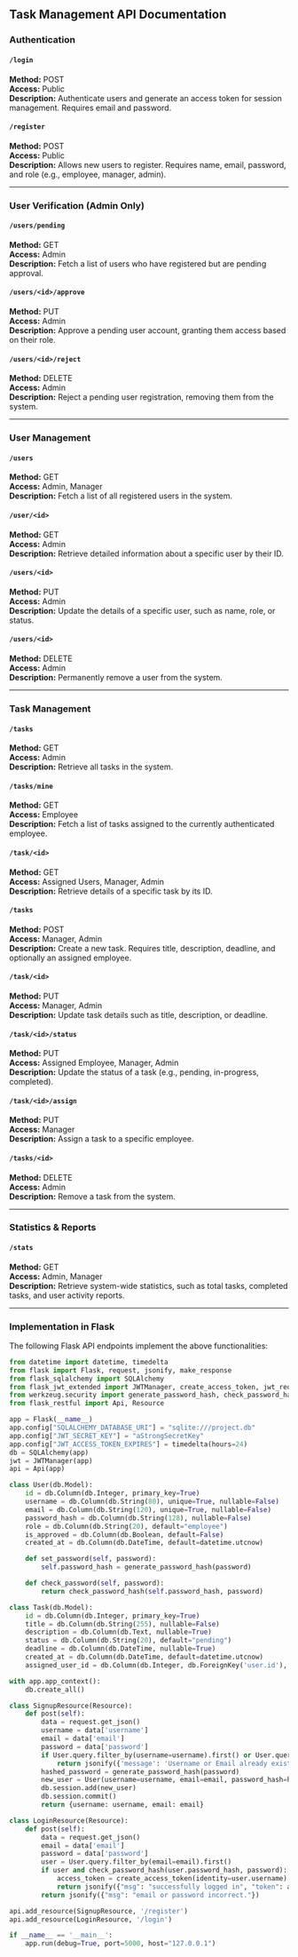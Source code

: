 ## Task Management API Documentation

### Authentication
#### `/login`
**Method:** POST  
**Access:** Public  
**Description:** Authenticate users and generate an access token for session management. Requires email and password.

#### `/register`
**Method:** POST  
**Access:** Public  
**Description:** Allows new users to register. Requires name, email, password, and role (e.g., employee, manager, admin).

---

### User Verification (Admin Only)
#### `/users/pending`
**Method:** GET  
**Access:** Admin  
**Description:** Fetch a list of users who have registered but are pending approval.

#### `/users/<id>/approve`
**Method:** PUT  
**Access:** Admin  
**Description:** Approve a pending user account, granting them access based on their role.

#### `/users/<id>/reject`
**Method:** DELETE  
**Access:** Admin  
**Description:** Reject a pending user registration, removing them from the system.

---

### User Management
#### `/users`
**Method:** GET  
**Access:** Admin, Manager  
**Description:** Fetch a list of all registered users in the system.

#### `/user/<id>`
**Method:** GET  
**Access:** Admin  
**Description:** Retrieve detailed information about a specific user by their ID.

#### `/users/<id>`
**Method:** PUT  
**Access:** Admin  
**Description:** Update the details of a specific user, such as name, role, or status.

#### `/users/<id>`
**Method:** DELETE  
**Access:** Admin  
**Description:** Permanently remove a user from the system.

---

### Task Management
#### `/tasks`
**Method:** GET  
**Access:** Admin  
**Description:** Retrieve all tasks in the system.

#### `/tasks/mine`
**Method:** GET  
**Access:** Employee  
**Description:** Fetch a list of tasks assigned to the currently authenticated employee.

#### `/task/<id>`
**Method:** GET  
**Access:** Assigned Users, Manager, Admin  
**Description:** Retrieve details of a specific task by its ID.

#### `/tasks`
**Method:** POST  
**Access:** Manager, Admin  
**Description:** Create a new task. Requires title, description, deadline, and optionally an assigned employee.

#### `/task/<id>`
**Method:** PUT  
**Access:** Manager, Admin  
**Description:** Update task details such as title, description, or deadline.

#### `/task/<id>/status`
**Method:** PUT  
**Access:** Assigned Employee, Manager, Admin  
**Description:** Update the status of a task (e.g., pending, in-progress, completed).

#### `/task/<id>/assign`
**Method:** PUT  
**Access:** Manager  
**Description:** Assign a task to a specific employee.

#### `/tasks/<id>`
**Method:** DELETE  
**Access:** Admin  
**Description:** Remove a task from the system.

---

### Statistics & Reports
#### `/stats`
**Method:** GET  
**Access:** Admin, Manager  
**Description:** Retrieve system-wide statistics, such as total tasks, completed tasks, and user activity reports.

---

### Implementation in Flask

The following Flask API endpoints implement the above functionalities:

```python
from datetime import datetime, timedelta
from flask import Flask, request, jsonify, make_response
from flask_sqlalchemy import SQLAlchemy
from flask_jwt_extended import JWTManager, create_access_token, jwt_required, get_jwt_identity
from werkzeug.security import generate_password_hash, check_password_hash
from flask_restful import Api, Resource

app = Flask(__name__)
app.config["SQLALCHEMY_DATABASE_URI"] = "sqlite:///project.db"
app.config["JWT_SECRET_KEY"] = "aStrongSecretKey"
app.config["JWT_ACCESS_TOKEN_EXPIRES"] = timedelta(hours=24)
db = SQLAlchemy(app)
jwt = JWTManager(app)
api = Api(app)

class User(db.Model):
    id = db.Column(db.Integer, primary_key=True)
    username = db.Column(db.String(80), unique=True, nullable=False)
    email = db.Column(db.String(120), unique=True, nullable=False)
    password_hash = db.Column(db.String(128), nullable=False)
    role = db.Column(db.String(20), default="employee")
    is_approved = db.Column(db.Boolean, default=False)
    created_at = db.Column(db.DateTime, default=datetime.utcnow)

    def set_password(self, password):
        self.password_hash = generate_password_hash(password)

    def check_password(self, password):
        return check_password_hash(self.password_hash, password)

class Task(db.Model):
    id = db.Column(db.Integer, primary_key=True)
    title = db.Column(db.String(255), nullable=False)
    description = db.Column(db.Text, nullable=True)
    status = db.Column(db.String(20), default="pending")
    deadline = db.Column(db.DateTime, nullable=True)
    created_at = db.Column(db.DateTime, default=datetime.utcnow)
    assigned_user_id = db.Column(db.Integer, db.ForeignKey('user.id'), nullable=True)

with app.app_context():
    db.create_all()

class SignupResource(Resource):
    def post(self):
        data = request.get_json()
        username = data['username']
        email = data['email']
        password = data['password']
        if User.query.filter_by(username=username).first() or User.query.filter_by(email=email).first():
            return jsonify({'message': 'Username or Email already exists'})
        hashed_password = generate_password_hash(password)
        new_user = User(username=username, email=email, password_hash=hashed_password)
        db.session.add(new_user)
        db.session.commit()
        return {username: username, email: email}

class LoginResource(Resource):
    def post(self):
        data = request.get_json()
        email = data['email']
        password = data['password']
        user = User.query.filter_by(email=email).first()
        if user and check_password_hash(user.password_hash, password):
            access_token = create_access_token(identity=user.username)
            return jsonify({"msg": "successfully logged in", "token": access_token})
        return jsonify({"msg": "email or password incorrect."})

api.add_resource(SignupResource, '/register')
api.add_resource(LoginResource, '/login')

if __name__ == '__main__':
    app.run(debug=True, port=5000, host="127.0.0.1")
```
